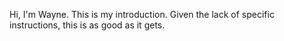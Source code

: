 Hi, I'm Wayne. This is my introduction. Given the lack of specific instructions, this is as good as it gets.
